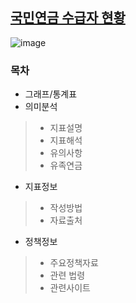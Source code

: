 ## [국민연금 수급자 현황](http://www.index.go.kr/potal/main/EachDtlPageDetail.do?idx_cd=2709&param=015)
![image](https://user-images.githubusercontent.com/100757595/171080620-b0c5ba2c-5240-4888-b84b-eb2b9cc073f5.png)
### 목차
* 그래프/통계표
* 의미분석
>* 지표설명
>* 지표해석
>* 유의사항
>* 유족연금
* 지표정보
>* 작성방법
>* 자료출처
* 정책정보
>* 주요정책자료
>* 관련 법령
>* 관련사이트
